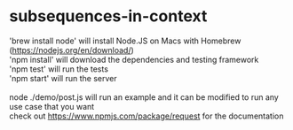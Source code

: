 # subsequences-in-context

'brew install node' will install Node.JS on Macs with Homebrew (https://nodejs.org/en/download/)<br />
'npm install' will download the dependencies and testing framework <br />
'npm test' will run the tests<br />
'npm start' will run the server<br />
<br />
node ./demo/post.js will run an example and it can be modified to run any use case that you want<br />
check out https://www.npmjs.com/package/request for the documentation<br />
